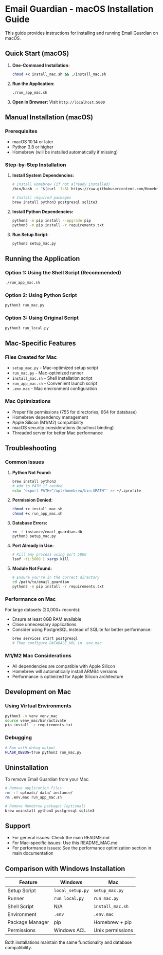 # Email Guardian - macOS Installation Guide

This guide provides instructions for installing and running Email Guardian on macOS.

## Quick Start (macOS)

1. **One-Command Installation:**
   ```bash
   chmod +x install_mac.sh && ./install_mac.sh
   ```

2. **Run the Application:**
   ```bash
   ./run_app_mac.sh
   ```

3. **Open in Browser:**
   Visit `http://localhost:5000`

## Manual Installation (macOS)

### Prerequisites

- macOS 10.14 or later
- Python 3.8 or higher
- Homebrew (will be installed automatically if missing)

### Step-by-Step Installation

1. **Install System Dependencies:**
   ```bash
   # Install Homebrew (if not already installed)
   /bin/bash -c "$(curl -fsSL https://raw.githubusercontent.com/Homebrew/install/HEAD/install.sh)"
   
   # Install required packages
   brew install python3 postgresql sqlite3
   ```

2. **Install Python Dependencies:**
   ```bash
   python3 -m pip install --upgrade pip
   python3 -m pip install -r requirements.txt
   ```

3. **Run Setup Script:**
   ```bash
   python3 setup_mac.py
   ```

## Running the Application

### Option 1: Using the Shell Script (Recommended)
```bash
./run_app_mac.sh
```

### Option 2: Using Python Script
```bash
python3 run_mac.py
```

### Option 3: Using Original Script
```bash
python3 run_local.py
```

## Mac-Specific Features

### Files Created for Mac
- `setup_mac.py` - Mac-optimized setup script
- `run_mac.py` - Mac-optimized runner
- `install_mac.sh` - Shell installation script
- `run_app_mac.sh` - Convenient launch script
- `.env.mac` - Mac environment configuration

### Mac Optimizations
- Proper file permissions (755 for directories, 664 for database)
- Homebrew dependency management
- Apple Silicon (M1/M2) compatibility
- macOS security considerations (localhost binding)
- Threaded server for better Mac performance

## Troubleshooting

### Common Issues

1. **Python Not Found:**
   ```bash
   brew install python3
   # Add to PATH if needed
   echo 'export PATH="/opt/homebrew/bin:$PATH"' >> ~/.zprofile
   ```

2. **Permission Denied:**
   ```bash
   chmod +x install_mac.sh
   chmod +x run_app_mac.sh
   ```

3. **Database Errors:**
   ```bash
   rm -f instance/email_guardian.db
   python3 setup_mac.py
   ```

4. **Port Already in Use:**
   ```bash
   # Kill any process using port 5000
   lsof -ti:5000 | xargs kill
   ```

5. **Module Not Found:**
   ```bash
   # Ensure you're in the correct directory
   cd /path/to/email_guardian
   python3 -m pip install -r requirements.txt
   ```

### Performance on Mac

For large datasets (20,000+ records):
- Ensure at least 8GB RAM available
- Close unnecessary applications
- Consider using PostgreSQL instead of SQLite for better performance:
  ```bash
  brew services start postgresql
  # Then configure DATABASE_URL in .env.mac
  ```

### M1/M2 Mac Considerations

- All dependencies are compatible with Apple Silicon
- Homebrew will automatically install ARM64 versions
- Performance is optimized for Apple Silicon architecture

## Development on Mac

### Using Virtual Environments
```bash
python3 -m venv venv_mac
source venv_mac/bin/activate
pip install -r requirements.txt
```

### Debugging
```bash
# Run with debug output
FLASK_DEBUG=true python3 run_mac.py
```

## Uninstallation

To remove Email Guardian from your Mac:

```bash
# Remove application files
rm -rf uploads/ data/ instance/
rm .env.mac run_app_mac.sh

# Remove Homebrew packages (optional)
brew uninstall python3 postgresql sqlite3
```

## Support

- For general issues: Check the main README.md
- For Mac-specific issues: Use this README_MAC.md
- For performance issues: See the performance optimization section in main documentation

## Comparison with Windows Installation

| Feature | Windows | Mac |
|---------|---------|-----|
| Setup Script | `local_setup.py` | `setup_mac.py` |
| Runner | `run_local.py` | `run_mac.py` |
| Shell Script | N/A | `install_mac.sh` |
| Environment | `.env` | `.env.mac` |
| Package Manager | pip | Homebrew + pip |
| Permissions | Windows ACL | Unix permissions |

Both installations maintain the same functionality and database compatibility.